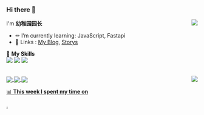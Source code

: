 ### Hi there 👋

<a href="#">
  <img align="right" src="https://github-readme-stats.vercel.app/api?username=yzyyz1387&show_icons=true">
  
</a>

I'm **幼稚园园长**

- ✏ I’m currently learning: JavaScript, Fastapi
- 💬 Links : [My Blog](https://yzyyz.top), [Storys](https://storys.yzyyz.top)

🌟 **My Skills**  
![](https://img.shields.io/badge/-Python-3e74a2?style=flat-square&logo=Python&logoColor=fff)
![](https://img.shields.io/badge/-HTML-339933?style=flat-square&logo=html&logoColor=fff)
![](https://img.shields.io/badge/-CSS-4fc08d?style=flat-square&logo=css&logoColor=fff)


<br>
<a href="#" style="text-align:right;">
  <img align="right" src="https://github-readme-stats.vercel.app/api/top-langs/?username=yzyyz1387&layout=compact">
</a>



<a href="https://github.com/yzyyz1387/storys">
  <img align="center" src="https://github-readme-stats.vercel.app/api/pin/?username=yzyyz1387&repo=storys" /
</a>
<a href="https://github.com/yzyyz1387/nonebot_plugin_admin">
  <img align="center" src="https://github-readme-stats.vercel.app/api/pin/?username=yzyyz1387&repo=nonebot_plugin_admin" /
</a>
<a href="https://github.com/yzyyz1387/nonebot_plugin_code">
  <img align="center" src="https://github-readme-stats.vercel.app/api/pin/?username=yzyyz1387&repo=nonebot_plugin_code" /
</a>

📊 **This week I spent my time on**
<!--START_SECTION:waka-->

<!--END_SECTION:waka-->


.
